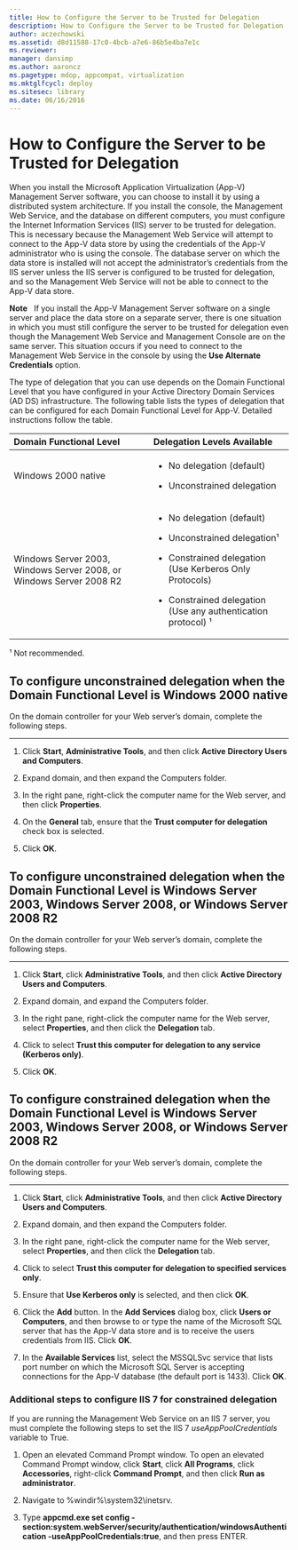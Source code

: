 ```yaml
---
title: How to Configure the Server to be Trusted for Delegation
description: How to Configure the Server to be Trusted for Delegation
author: aczechowski
ms.assetid: d8d11588-17c0-4bcb-a7e6-86b5e4ba7e1c
ms.reviewer: 
manager: dansimp
ms.author: aaroncz
ms.pagetype: mdop, appcompat, virtualization
ms.mktglfcycl: deploy
ms.sitesec: library
ms.date: 06/16/2016
---
```



# How to Configure the Server to be Trusted for Delegation


When you install the Microsoft Application Virtualization (App-V) Management Server software, you can choose to install it by using a distributed system architecture. If you install the console, the Management Web Service, and the database on different computers, you must configure the Internet Information Services (IIS) server to be trusted for delegation. This is necessary because the Management Web Service will attempt to connect to the App-V data store by using the credentials of the App-V administrator who is using the console. The database server on which the data store is installed will not accept the administrator’s credentials from the IIS server unless the IIS server is configured to be trusted for delegation, and so the Management Web Service will not be able to connect to the App-V data store.

**Note**  
If you install the App-V Management Server software on a single server and place the data store on a separate server, there is one situation in which you must still configure the server to be trusted for delegation even though the Management Web Service and Management Console are on the same server. This situation occurs if you need to connect to the Management Web Service in the console by using the **Use Alternate Credentials** option.

 

The type of delegation that you can use depends on the Domain Functional Level that you have configured in your Active Directory Domain Services (AD DS) infrastructure. The following table lists the types of delegation that can be configured for each Domain Functional Level for App-V. Detailed instructions follow the table.

<table>
<colgroup>
<col width="50%" />
<col width="50%" />
</colgroup>
<thead>
<tr class="header">
<th align="left">Domain Functional Level</th>
<th align="left">Delegation Levels Available</th>
</tr>
</thead>
<tbody>
<tr class="odd">
<td align="left"><p>Windows 2000 native</p></td>
<td align="left"><ul>
<li><p>No delegation (default)</p></li>
<li><p>Unconstrained delegation</p></li>
</ul></td>
</tr>
<tr class="even">
<td align="left"><p>Windows Server 2003, Windows Server 2008, or Windows Server 2008 R2</p></td>
<td align="left"><ul>
<li><p>No delegation (default)</p></li>
<li><p>Unconstrained delegation¹</p></li>
<li><p>Constrained delegation (Use Kerberos Only Protocols)</p></li>
<li><p>Constrained delegation (Use any authentication protocol) ¹</p></li>
</ul></td>
</tr>
</tbody>
</table>

 

¹ Not recommended.

## To configure unconstrained delegation when the Domain Functional Level is Windows 2000 native


On the domain controller for your Web server’s domain, complete the following steps.

****

1.  Click **Start**, **Administrative Tools**, and then click **Active Directory Users and Computers**.

2.  Expand domain, and then expand the Computers folder.

3.  In the right pane, right-click the computer name for the Web server, and then click **Properties**.

4.  On the **General** tab, ensure that the **Trust computer for delegation** check box is selected.

5.  Click **OK**.

## To configure unconstrained delegation when the Domain Functional Level is Windows Server 2003, Windows Server 2008, or Windows Server 2008 R2


On the domain controller for your Web server’s domain, complete the following steps.

****

1.  Click **Start**, click **Administrative Tools**, and then click **Active Directory Users and Computers**.

2.  Expand domain, and expand the Computers folder.

3.  In the right pane, right-click the computer name for the Web server, select **Properties**, and then click the **Delegation** tab.

4.  Click to select **Trust this computer for delegation to any service (Kerberos only)**.

5.  Click **OK**.

## To configure constrained delegation when the Domain Functional Level is Windows Server 2003, Windows Server 2008, or Windows Server 2008 R2


On the domain controller for your Web server’s domain, complete the following steps.

****

1.  Click **Start**, click **Administrative Tools**, and then click **Active Directory Users and Computers**.

2.  Expand domain, and then expand the Computers folder.

3.  In the right pane, right-click the computer name for the Web server, select **Properties**, and then click the **Delegation** tab.

4.  Click to select **Trust this computer for delegation to specified services only**.

5.  Ensure that **Use Kerberos only** is selected, and then click **OK**.

6.  Click the **Add** button. In the **Add Services** dialog box, click **Users or Computers**, and then browse to or type the name of the Microsoft SQL server that has the App-V data store and is to receive the users credentials from IIS. Click **OK**.

7.  In the **Available Services** list, select the MSSQLSvc service that lists port number on which the Microsoft SQL Server is accepting connections for the App-V database (the default port is 1433). Click **OK**.

### Additional steps to configure IIS 7 for constrained delegation

If you are running the Management Web Service on an IIS 7 server, you must complete the following steps to set the IIS 7 *useAppPoolCredentials* variable to True.

1.  Open an elevated Command Prompt window. To open an elevated Command Prompt window, click **Start**, click **All Programs**, click **Accessories**, right-click **Command Prompt**, and then click **Run as administrator**.

2.  Navigate to %windir%\\system32\\inetsrv.

3.  Type **appcmd.exe set config -section:system.webServer/security/authentication/windowsAuthentication -useAppPoolCredentials:true**, and then press ENTER.

 

 





